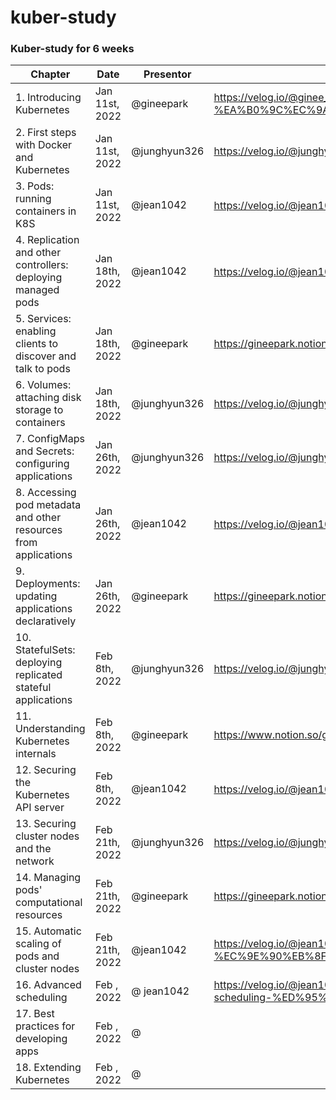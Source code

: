 # kuber-study

### Kuber-study for 6 weeks

| Chapter                                                         | Date           | Presentor    | Link                                                                                            |
| --------------------------------------------------------------- | -------------- | ------------ | ----------------------------------------------------------------------------------------------- |
| 1. Introducing Kubernetes                                       | Jan 11st, 2022 | @gineepark   | https://velog.io/@ginee_park/%EC%BF%A0%EB%B2%84%EB%84%A4%ED%8B%B0%EC%8A%A4-%EA%B0%9C%EC%9A%94 |
| 2. First steps with Docker and Kubernetes                       | Jan 11st, 2022 | @junghyun326 | https://velog.io/@junghyun326/k8s-study-Chapter2.-First-steps-with-Docker-and-Kubernetes     |
| 3. Pods: running containers in K8S                              | Jan 11st, 2022 | @jean1042    | https://velog.io/@jean1042/Pods-K8S에서-구동되는-컨테이너들                                      |
| 4. Replication and other controllers: deploying managed pods    | Jan 18th, 2022 | @jean1042    | https://velog.io/@jean1042/Replication-Controllers-Pod를-항상-실행하도록-보장하기               |
| 5. Services: enabling clients to discover and talk to pods      | Jan 18th, 2022 | @gineepark   | https://gineepark.notion.site/5-f9cc932e55264010b15132fd588da708                                |
| 6. Volumes: attaching disk storage to containers                | Jan 18th, 2022 | @junghyun326 | https://velog.io/@junghyun326/kuber-study-Chapter6.-Volumes                                      |
| 7. ConfigMaps and Secrets: configuring applications             | Jan 26th, 2022 | @junghyun326 | https://velog.io/@junghyun326/kuber-study-Chapter7.-ConfigMaps-and-Secrets-2                    |
| 8. Accessing pod metadata and other resources from applications | Jan 26th, 2022 | @jean1042    | https://velog.io/@jean1042/pplication에서-pod의-metadata에-접근하기                              |
| 9. Deployments: updating applications declaratively             | Jan 26th, 2022 | @gineepark   | https://gineepark.notion.site/9-e7757c656b944bb68b9c4321dfbd955a                                |
| 10. StatefulSets: deploying replicated stateful applications    | Feb 8th, 2022  | @junghyun326 | https://velog.io/@junghyun326/kuber-study-Chapter10.-StatefulSets                                |
| 11. Understanding Kubernetes internals                          | Feb 8th, 2022  | @gineepark   | https://www.notion.so/gineepark/11-51c26a154f1d4859bba4f9f118634d54                              |
| 12. Securing the Kubernetes API server                          | Feb 8th, 2022  | @jean1042    | https://velog.io/@jean1042/Kubernetes-API-Server-보안-Securing-API-Server                        |
| 13. Securing cluster nodes and the network                      | Feb 21th, 2022 | @junghyun326 | https://velog.io/@junghyun326/kuber-study-Chapter13.-Securing-cluster-nodesand-the-network|
| 14. Managing pods' computational resources                      | Feb 21th, 2022 | @gineepark   | https://gineepark.notion.site/14-e283320e9afa47e18071ccff07436804                                |
| 15. Automatic scaling of pods and cluster nodes                 | Feb 21th, 2022 | @jean1042    | https://velog.io/@jean1042/Pod%EC%99%80-Cluster-Nodes%EB%A5%BC-%EC%9E%90%EB%8F%99%EC%9C%BC%EB%A1%9C-Auto-scaling%ED%95%98%EA%B8%B0                                                                                                  |
| 16. Advanced scheduling                                         | Feb , 2022     | @ jean1042   |  https://velog.io/@jean1042/Kubernetes-%EA%B3%A0%EA%B8%89%EC%A7%80%EA%B2%8C-scheduling-%ED%95%98%EA%B8%B0                                                                                                |
| 17. Best practices for developing apps                          | Feb , 2022     | @            |                                                                                                  |
| 18. Extending Kubernetes                                        | Feb , 2022     | @            |                                                                                                  |
